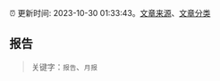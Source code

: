 :alarm_clock: 更新时间: 2023-10-30 01:33:43。[文章来源](/README.md)、[文章分类](/TAGS.md)

## 报告


> 关键字：`报告`、`月报`



